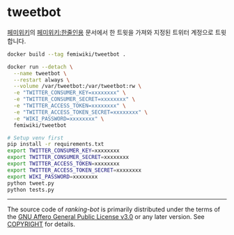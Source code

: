 # tweetbot

[페미위키](https://femiwiki.com)의 [페미위키:한줄인용](페미위키:한줄인용) 문서에서 한 트윗을 가져와 지정된 트위터 계정으로 트윗합니다.

```bash
docker build --tag femiwiki/tweetbot .

docker run --detach \
  --name tweetbot \
  --restart always \
  --volume /var/tweetbot:/var/tweetbot:rw \
  -e "TWITTER_CONSUMER_KEY=xxxxxxxx" \
  -e "TWITTER_CONSUMER_SECRET=xxxxxxxx" \
  -e "TWITTER_ACCESS_TOKEN=xxxxxxxx" \
  -e "TWITTER_ACCESS_TOKEN_SECRET=xxxxxxxx" \
  -e "WIKI_PASSWORD=xxxxxxxx" \
  femiwiki/tweetbot
```

```bash
# Setup venv first
pip install -r requirements.txt
export TWITTER_CONSUMER_KEY=xxxxxxxx
export TWITTER_CONSUMER_SECRET=xxxxxxxx
export TWITTER_ACCESS_TOKEN=xxxxxxxx
export TWITTER_ACCESS_TOKEN_SECRET=xxxxxxxx
export WIKI_PASSWORD=xxxxxxxx
python tweet.py
python tests.py

```

--------

The source code of *ranking-bot* is primarily distributed under the terms of
the [GNU Affero General Public License v3.0] or any later version. See
[COPYRIGHT] for details.

[femiwiki]: https://femiwiki.com
[GNU Affero General Public License v3.0]: LICENSE
[COPYRIGHT]: COPYRIGHT

